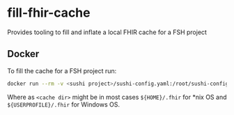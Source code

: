 # fill-fhir-cache
Provides tooling to fill and inflate a local FHIR cache for a FSH project

## Docker

To fill the cache for a FSH project run:

```bash
docker run --rm -v <sushi project>/sushi-config.yaml:/root/sushi-config.yaml -v <cache dir>:/root/.fhir/ tmp
```
Where as `<cache dir>` might be in most cases `${HOME}/.fhir` for *nix OS and `${USERPROFILE}/.fhir` for Windows OS.
